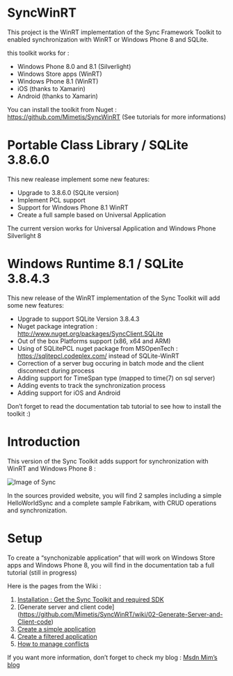 SyncWinRT
=========

This project is the WinRT implementation of the Sync Framework Toolkit to enabled synchronization with WinRT or Windows Phone 8 and SQLite.

this toolkit works for :
* Windows Phone 8.0 and 8.1 (Silverlight) 
* Windows Store apps (WinRT)
* Windows Phone 8.1 (WinRT)
* iOS (thanks to Xamarin)
* Android (thanks to Xamarin)

You can install the toolkit from Nuget : https://github.com/Mimetis/SyncWinRT (See tutorials for more informations)

Portable Class Library / SQLite 3.8.6.0
=========
This new realease implement some new features:
- Upgrade to 3.8.6.0 (SQLite version)
- Implement PCL support
- Support for Windows Phone 8.1 WinRT
- Create a full sample based on Universal Application

The current version works for Universal Application and Windows Phone Silverlight 8


Windows Runtime 8.1 / SQLite 3.8.4.3
=========

This new release of the WinRT implementation of the Sync Toolkit will add some new features:
- Upgrade to support SQLite Version 3.8.4.3 
- Nuget package integration : http://www.nuget.org/packages/SyncClient.SQLite 
- Out of the box Platforms support (x86, x64 and ARM) 
- Using of SQLitePCL nuget package from MSOpenTech :  https://sqlitepcl.codeplex.com/ instead of SQLite-WinRT   
- Correction of a server bug occuring in batch mode and the client disconnect during process 
- Adding support for TimeSpan type (mapped to time(7) on sql server) 
- Adding events to track the synchronization process 
- Adding support for iOS and Android

Don’t forget to read the documentation tab tutorial to see how to install the toolkit :)

Introduction
=========

This version of the Sync Toolkit adds support for synchronization with WinRT and Windows Phone 8 :

![Image of Sync](http://download-codeplex.sec.s-msft.com/Download?ProjectName=syncwinrt&DownloadId=694394)


In the sources provided website, you will find 2 samples including a simple HelloWorldSync and a complete sample Fabrikam, with CRUD operations and synchronization.

Setup
=========

To create a “synchonizable application” that will work on Windows Store apps and Windows Phone 8, you will find in the documentation tab a full tutorial (still in progress)

Here is the pages from the Wiki :

1. [Installation : Get the Sync Toolkit and required SDK](https://github.com/Mimetis/SyncWinRT/wiki/01-Setup-your-sync-scenario-:-Server-and-Client)
2. [Generate server and client code] (https://github.com/Mimetis/SyncWinRT/wiki/02-Generate-Server-and-Client-code)
3. [Create a simple application](https://github.com/Mimetis/SyncWinRT/wiki/03-Create-a-simple-application)
4. [Create a filtered application](https://github.com/Mimetis/SyncWinRT/wiki/04-Create-a-filtered-application)
5. [How to manage conflicts](https://github.com/Mimetis/SyncWinRT/wiki/05-How-to-manage-conflicts)

If you want more information, don’t forget to check my blog :  [Msdn Mim’s blog](http://aka.ms/seb)



